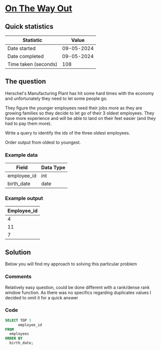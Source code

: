 # [On The Way Out](https://www.analystbuilder.com/questions/on-the-way-out-LGNoQ)

## Quick statistics

|Statistic              |Value      |
|--                     |--         |
| Date started          |09-05-2024           |
| Date completed        | 09-05-2024          |
| Time taken (seconds)  | 108          |

## The question

Herschel's Manufacturing Plant has hit some hard times with the economy and unfortunately they need to let some people go.

They figure the younger employees need their jobs more as they are growing families so they decide to let go of their 3 oldest employees. They have more experience and will be able to land on their feet easier (and they had to pay them more).

Write a query to identify the ids of the three oldest employees.

Order output from oldest to youngest.

### Example data

| Field           | Data Type  |
|---------------- |----------- |
| employee_id     | int        |
| birth_date      | date       |

### Example output

| Employee_id  |
|------------- |
| 4            |
| 11           |
| 7            |

## Solution

Below you will find my approach to solving this particular problem

### Comments

Relatively easy question, could be done different with a rank/dense rank window function. As there was no specifics regarding duplicates values I decided to omit it for a quick answer

### Code

```SQL
SELECT TOP 3
      employee_id
FROM
  employees
ORDER BY
  birth_date;
```
